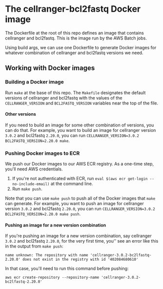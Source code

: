 # The cellranger-bcl2fastq Docker image

The Dockerfile at the root of this repo defines an image that contains
cellranger and bcl2fastq. This is the image run by the AWS Batch jobs.

Using build args, we can use one Dockerfile to generate Docker images
for whatever combination of cellranger and bcl2fastq versions we need.

## Working with Docker images

### Building a Docker image

Run `make` at the base of this repo. The `Makefile` designates the
default versions of cellranger and bcl2fastq with the values of the
`CELLRANGER_VERSION` and `BCL2FASTQ_VERSION` variables near the top of
the file.

#### Other versions

If you need to build an image for some other combination of versions,
you can do that. For example, you want to build an image for cellranger
version `3.0.2` and bcl2fastq `2.20.0`, you can run
`CELLRANGER_VERSION=3.0.2 BCL2FASTQ_VERSION=2.20.0 make`.

### Pushing Docker images to ECR

We push our Docker images to our AWS ECR registry. As a one-time step,
you'll need AWS credentials.

1. If you're not authenticated with ECR, run `eval $(aws ecr get-login
   --no-include-email)` at the command line.
2. Run `make push`.

Note that you can use `make push` to push all of the Docker images
that `make` can generate. For example, you want to push an image for
cellranger version `3.0.2` and bcl2fastq `2.20.0`, you can run
`CELLRANGER_VERSION=3.0.2 BCL2FASTQ_VERSION=2.20.0 make push`.

#### Pushing an image for a new version combination

If you're pushing an image for a new version combination, say
cellranger `3.0.2` and bcl2fastq `2.20.0`, for the very first time,
you'' see an error like this in the output from `make push`:

    name unknown: The repository with name 'cellranger-3.0.2-bc2lfastq-2.20.0' does not exist in the registry with id '402084680610'

In that case, you'll need to run this command before pushing:

    aws ecr create-repository --repository-name 'cellranger-3.0.2-bc2lfastq-2.20.0'
